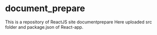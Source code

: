 # document_prepare
This is a repository of ReactJS site documentprepare
Here uploaded src folder and package.json of React-app.
